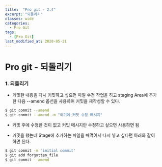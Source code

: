 ```yaml
---
title:  "Pro git - 2.4"
excerpt: "되돌리기"
classes: wide
categories:
  - Pro Git
tags:
  - [Pro Git]
last_modified_at: 2020-05-21
---
```




# Pro git - 되돌리기

### 1. 되돌리기

* 커밋한 내용을 다시 커밋하고 싶으면 파일 수정 작업을 하고 staging Area에 추가한 다음 --amend 옵션을 사용하여 커밋을 재작성할 수 있다.

```bash
$ git commit --amend
$ git commit --amend -m "여기에 커밋 수정 메시지"
```

* 커밋 후에 수정한 것이 없고 커밋 메시지만 수정하고 싶으면 사용하면 됨

* 커밋을 했는데 Stage에 추가하는 파일을 빼먹어서 다시 넣고 싶다면 아래와 같이 하면 된다.

```bash
$ git commit -m 'initial commit'
$ git add forgotten_file
$ git commit --amend
```

